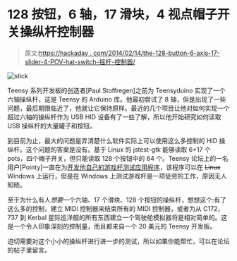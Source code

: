 # 128 按钮，6 轴，17 滑块，4 视点帽子开关操纵杆控制器

> 原文:[https://hackaday . com/2014/02/14/the-128-button-6-axis-17-slider-4-POV-hat-switch-摇杆-控制器/](https://hackaday.com/2014/02/14/the-128-button-6-axis-17-slider-4-pov-hat-switch-joystick-controller/)

![stick](../Images/66203e6cd681f0282040c867a54013b8.png)

Teensy 系列开发板的创造者[Paul Stoffregen]之前为 Teensyduino 实现了一个六轴操纵杆，这是 Teensy 的 Arduino 库。他最初尝试了 8 轴，但是出现了一些问题，最后期限临近了，他就让它保持原样。最近的几个项目让他对如何实现一个超过六轴的操纵杆作为 USB HID 设备有了一些了解，所以他开始研究如何读取 USB 操纵杆的大量罐子和按钮。

到目前为止，最大的问题是弄清楚什么软件实际上可以使用这么多控制的 HID 操纵杆。这个问题的答案是没有。基于 Linux 的 jstest-gtk 能够读取 6+17 个 pots，四个帽子开关，但只能读取 128 个按钮中的 64 个。Teensy 论坛上的一名用户[Pointy]一直在为[开发他自己的游戏杆测试应用程序](http://www.planetpointy.co.uk/joystick-test-application/)，该程序可以在 ~~Linux~~ Windows 上运行，但是在 Windows 上测试游戏杆是一项徒劳的工作，原因无人知晓。

至于为什么有人*想要*一个六轴、17 个滑块、128 个按钮的操纵杆，想想这个:有了这么多的控制，建立 MIDI 控制器来结束所有的 MIDI 控制器，或者为从 C172，737 到 Kerbal 星际巡洋舰的所有东西建立一个驾驶舱模拟器将是相对简单的。这是一个令人印象深刻的控制量，而且都来自一个 20 美元的 Teensy 开发板。

迫切需要对这个小小的操纵杆进行进一步的测试，所以如果你能帮忙，可以在论坛的帖子里留言。
